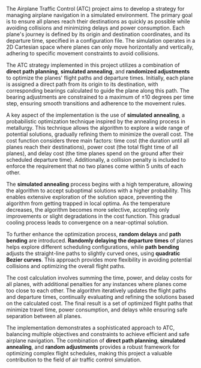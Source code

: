 

The Airplane Traffic Control (ATC) project aims to develop a strategy for managing airplane navigation in a simulated environment. The primary goal is to ensure all planes reach their destinations as quickly as possible while avoiding collisions and minimizing delays and power consumption. Each plane's journey is defined by its origin and destination coordinates, and its departure time, specified in a configuration file. The simulation operates in a 2D Cartesian space where planes can only move horizontally and vertically, adhering to specific movement constraints to avoid collisions.

The ATC strategy implemented in this project utilizes a combination of **direct path planning**, **simulated annealing**, and **randomized adjustments** to optimize the planes' flight paths and departure times. Initially, each plane is assigned a direct path from its origin to its destination, with corresponding bearings calculated to guide the plane along this path. The bearing adjustments are constrained to a maximum of ±10 degrees per time step, ensuring smooth transitions and adherence to the movement rules.

A key aspect of the implementation is the use of **simulated annealing**, a probabilistic optimization technique inspired by the annealing process in metallurgy. This technique allows the algorithm to explore a wide range of potential solutions, gradually refining them to minimize the overall cost. The cost function considers three main factors: time cost (the duration until all planes reach their destinations), power cost (the total flight time of all planes), and delay cost (the time planes spend on the ground after their scheduled departure time). Additionally, a collision penalty is included to enforce the requirement that no two planes come within 5 units of each other.

The **simulated annealing** process begins with a high temperature, allowing the algorithm to accept suboptimal solutions with a higher probability. This enables extensive exploration of the solution space, preventing the algorithm from getting trapped in local optima. As the temperature decreases, the algorithm becomes more selective, accepting only improvements or slight degradations in the cost function. This gradual cooling process leads to convergence on a near-optimal solution.

To further enhance the optimization process, **random delays** and **path bending** are introduced. **Randomly delaying the departure times** of planes helps explore different scheduling configurations, while **path bending** adjusts the straight-line paths to slightly curved ones, using **quadratic Bezier curves**. This approach provides more flexibility in avoiding potential collisions and optimizing the overall flight paths.

The cost calculation involves summing the time, power, and delay costs for all planes, with additional penalties for any instances where planes come too close to each other. The algorithm iteratively updates the flight paths and departure times, continually evaluating and refining the solutions based on the calculated cost. The final result is a set of optimized flight paths that minimize travel time, power consumption, and delays while ensuring safe separation between all planes.

The implementation demonstrates a sophisticated approach to ATC, balancing multiple objectives and constraints to achieve efficient and safe airplane navigation. The combination of **direct path planning**, **simulated annealing**, and **random adjustments** provides a robust framework for optimizing complex flight schedules, making this project a valuable contribution to the field of air traffic control simulation.
